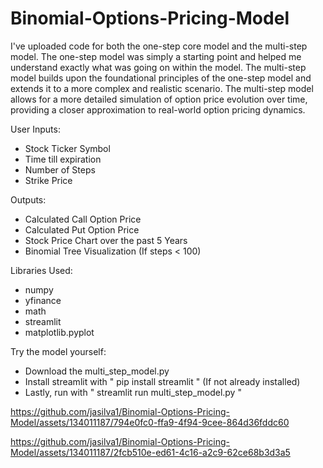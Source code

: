# Binomial-Options-Pricing-Model

I've uploaded code for both the one-step core model and the multi-step model. The one-step model was simply a starting point and helped me understand exactly what was going on within the model. The multi-step model builds upon the foundational principles of the one-step model and extends it to a more complex and realistic scenario. The multi-step model allows for a more detailed simulation of option price evolution over time, providing a closer approximation to real-world option pricing dynamics.

User Inputs:
- Stock Ticker Symbol
- Time till expiration
- Number of Steps
- Strike Price

Outputs:
- Calculated Call Option Price
- Calculated Put Option Price
- Stock Price Chart over the past 5 Years
- Binomial Tree Visualization (If steps < 100)

Libraries Used:
- numpy
- yfinance
- math
- streamlit
- matplotlib.pyplot

Try the model yourself:
- Download the multi_step_model.py
- Install streamlit with " pip install streamlit " (If not already installed)
- Lastly, run with " streamlit run multi_step_model.py "

https://github.com/jasilva1/Binomial-Options-Pricing-Model/assets/134011187/794e0fc0-ffa9-4f94-9cee-864d36fddc60

https://github.com/jasilva1/Binomial-Options-Pricing-Model/assets/134011187/2fcb510e-ed61-4c16-a2c9-62ce68b3d3a5
